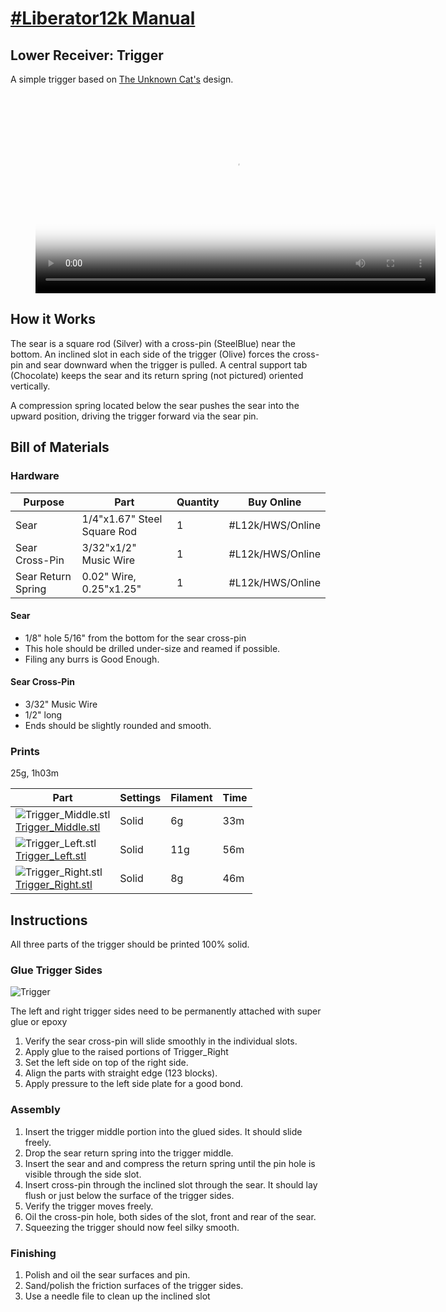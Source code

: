 # [\#Liberator12k Manual](../../index.html)
## Lower Receiver: Trigger

A simple trigger based on [The Unknown Cat's](https://www.youtube.com/channel/UCNR0HGw5airGKkiPcquS0TA) design.

<!-- blank line -->
<figure class="video_container">
  <video width="640" loop="true" preload="auto" controls="false" allowfullscreen="true" poster="Trigger.png">
    <source src="Trigger.mp4" type="video/mp4">
  </video>
</figure>
<!-- blank line -->

## How it Works
The sear is a square rod (Silver) with a cross-pin (SteelBlue) near the bottom.
An inclined slot in each side of the trigger (Olive) forces the cross-pin and
sear downward when the trigger is pulled. A central support tab (Chocolate)
keeps the sear and its return spring (not pictured) oriented vertically.

A compression spring located below the sear pushes the sear into the upward
position, driving the trigger forward via the sear pin.

## Bill of Materials

### Hardware

| Purpose            | Part                             | Quantity | Buy Online       |
|--------------------|----------------------------------|----------|------------------|
| Sear               | 1/4"x1.67" Steel Square Rod      | 1        | #L12k/HWS/Online |
| Sear Cross-Pin     | 3/32"x1/2" Music Wire            | 1        | #L12k/HWS/Online |
| Sear Return Spring | 0.02" Wire, 0.25"x1.25"          | 1        | #L12k/HWS/Online |

#### Sear
 * 1/8" hole 5/16" from the bottom for the sear cross-pin
 * This hole should be drilled under-size and reamed if possible.
 * Filing any burrs is Good Enough.
 
#### Sear Cross-Pin
 * 3/32" Music Wire
 * 1/2" long
 * Ends should be slightly rounded and smooth.

### Prints
25g, 1h03m

| Part                                                                                        | Settings       | Filament | Time |
|---------------------------------------------------------------------------------------------|----------------|----------|------|
| ![Trigger_Middle.stl](Trigger_Middle_thumb.png)<br>[Trigger_Middle.stl](Trigger_Middle.stl) | Solid          | 6g       | 33m  |
| ![Trigger_Left.stl](Trigger_Left_thumb.png)<br>[Trigger_Left.stl](Trigger_Left.stl)         | Solid          | 11g      | 56m  |
| ![Trigger_Right.stl](Trigger_Right_thumb.png)<br>[Trigger_Right.stl](Trigger_Right.stl)     | Solid          | 8g       | 46m  |

## Instructions
All three parts of the trigger should be printed 100% solid.

### Glue Trigger Sides
![Trigger](Trigger_thumb.png)

The left and right trigger sides need to be permanently attached with super glue or epoxy

1. Verify the sear cross-pin will slide smoothly in the individual slots.
2. Apply glue to the raised portions of Trigger_Right
3. Set the left side on top of the right side.
4. Align the parts with straight edge (123 blocks).
5. Apply pressure to the left side plate for a good bond.

### Assembly
1. Insert the trigger middle portion into the glued sides. It should slide freely.
2. Drop the sear return spring into the trigger middle.
3. Insert the sear and and compress the return spring until the pin hole is visible through the side slot.
4. Insert cross-pin through the inclined slot through the sear. It should lay flush or just below the surface of the trigger sides.
5. Verify the trigger moves freely.
6. Oil the cross-pin hole, both sides of the slot, front and rear of the sear.
7. Squeezing the trigger should now feel silky smooth.

### Finishing
1. Polish and oil the sear surfaces and pin.
2. Sand/polish the friction surfaces of the trigger sides.
3. Use a needle file to clean up the inclined slot

